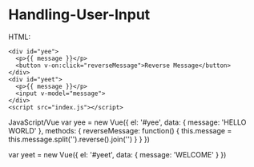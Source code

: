 # Handling-User-Input

HTML:
<html>

  <head>
    <link rel="stylesheet" href="index.css">
    <script src="https://cdn.jsdelivr.net/npm/vue/dist/vue.js"></script>
  </head>

  <body>

    <div id="yee">
      <p>{{ message }}</p>
      <button v-on:click="reverseMessage">Reverse Message</button>
    </div>
    <div id="yeet">
      <p>{{ message }}</p>
      <input v-model="message">
    </div>
    <script src="index.js"></script>
  </body>

</html>

JavaScript/Vue
var yee = new Vue({
  el: '#yee',
  data: {
    message: 'HELLO WORLD'
  },
  methods: {
    reverseMessage: function() {
      this.message = this.message.split('').reverse().join('')
    }
  }
})

var yeet = new Vue({
  el: '#yeet',
  data: {
    message: 'WELCOME'
  }
})


